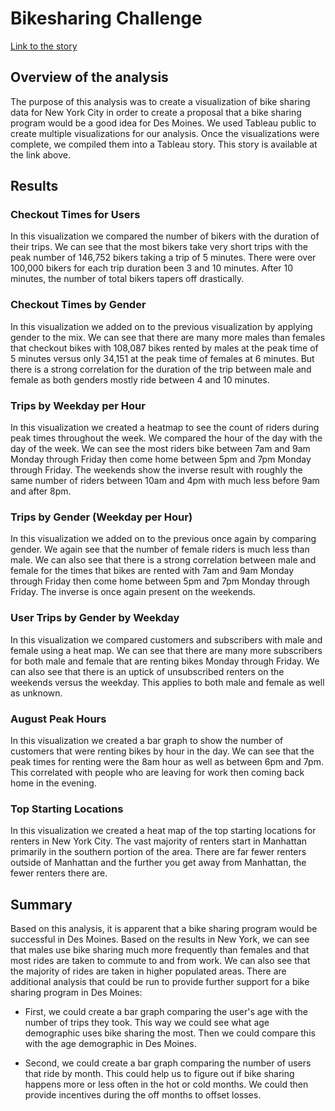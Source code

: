 # Bikesharing Challenge

[Link to the story](https://public.tableau.com/app/profile/sean.draper/viz/CitiBikeChallenge_16380398425380/CitiBikeChallengeStory?publish=yes)

## Overview of the analysis

The purpose of this analysis was to create a visualization of bike sharing data for New York City in order to create a proposal that a bike sharing program would be a good idea for Des Moines. We used Tableau public to create multiple visualizations for our analysis. Once the visualizations were complete, we compiled them into a Tableau story. This story is available at the link above.

## Results

### Checkout Times for Users

In this visualization we compared the number of bikers with the duration of their trips. We can see that the most bikers take very short trips with the peak number of 146,752 bikers taking a trip of 5 minutes. There were over 100,000 bikers for each trip duration been 3 and 10 minutes. After 10 minutes, the number of total bikers tapers off drastically.

### Checkout Times by Gender

In this visualization we added on to the previous visualization by applying gender to the mix. We can see that there are many more males than females that checkout bikes with 108,087 bikes rented by males at the peak time of 5 minutes versus only 34,151 at the peak time of females at 6 minutes. But there is a strong correlation for the duration of the trip between male and female as both genders mostly ride between 4 and 10 minutes.

### Trips by Weekday per Hour

In this visualization we created a heatmap to see the count of riders during peak times throughout the week. We compared the hour of the day with the day of the week. We can see the most riders bike between 7am and 9am Monday through Friday then come home between 5pm and 7pm Monday through Friday. The weekends show the inverse result with roughly the same number of riders between 10am and 4pm with much less before 9am and after 8pm.

### Trips by Gender (Weekday per Hour)

In this visualization we added on to the previous once again by comparing gender. We again see that the number of female riders is much less than male. We can also see that there is a strong correlation between male and female for the times that bikes are rented with 7am and 9am Monday through Friday then come home between 5pm and 7pm Monday through Friday. The inverse is once again present on the weekends.

### User Trips by Gender by Weekday

In this visualization we compared customers and subscribers with male and female using a heat map. We can see that there are many more subscribers for both male and female that are renting bikes Monday through Friday. We can also see that there is an uptick of unsubscribed renters on the weekends versus the weekday. This applies to both male and female as well as unknown.

### August Peak Hours

In this visualization we created a bar graph to show the number of customers that were renting bikes by hour in the day. We can see that the peak times for renting were the 8am hour as well as between 6pm and 7pm. This correlated with people who are leaving for work then coming back home in the evening.

### Top Starting Locations

In this visualization we created a heat map of the top starting locations for renters in New York City. The vast majority of renters start in Manhattan primarily in the southern portion of the area. There are far fewer renters outside of Manhattan and the further you get away from Manhattan, the fewer renters there are.

## Summary

Based on this analysis, it is apparent that a bike sharing program would be successful in Des Moines. Based on the results in New York, we can see that males use bike sharing much more frequently than females and that most rides are taken to commute to and from work. We can also see that the majority of rides are taken in higher populated areas. There are additional analysis that could be run to provide further support for a bike sharing program in Des Moines:

- First, we could create a bar graph comparing the user's age with the number of trips they took. This way we could see what age demographic uses bike sharing the most. Then we could compare this with the age demographic in Des Moines.

- Second,  we could create a bar graph comparing the number of users that ride by month. This could help us to figure out if bike sharing happens more or less often in the hot or cold months. We could then provide incentives during the off months to offset losses.
